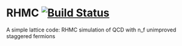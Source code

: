# RHMC [![Build Status](https://travis-ci.org/lkeegan/RHMC.svg?branch=master)](https://travis-ci.org/lkeegan/RHMC)
A simple lattice code: RHMC simulation of QCD with n_f unimproved staggered fermions
